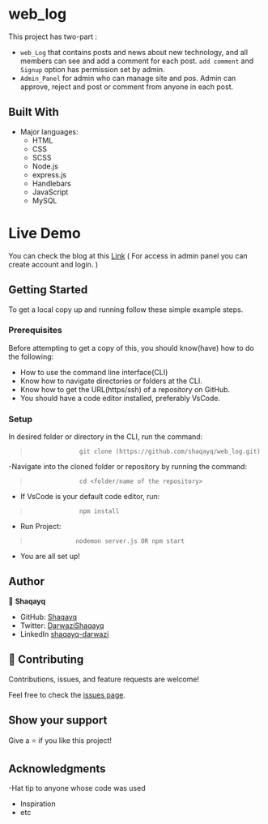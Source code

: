 # web_log

 This project has two-part :
-  `web_Log` that contains posts and news about new technology, and all members can see and add a comment for each post. `add comment` and `Signup` option has permission set by admin.
-  `Admin_Panel` for admin who can manage site and pos. Admin can approve, reject and post or comment from anyone in each post.


## Built With

- Major languages: 
    - HTML
    - CSS
    - SCSS
    - Node.js
    - express.js
    - Handlebars
    - JavaScript
    - MySQL


# Live Demo
You can check the blog at this [Link](https://tech-news-ubrq.onrender.com/) ( For access in admin panel you can create account and login. )


## Getting Started

To get a local copy up and running follow these simple example steps.

### Prerequisites
Before attempting to get a copy of this, you should know(have) how to do the following:
- How to use the command line interface(CLI)
- Know how to navigate directories or folders at the CLI.
- Know how to get the URL(https/ssh) of a repository on GitHub.
- You should have a code editor installed, preferably VsCode.

### Setup
 In desired folder or directory in the CLI, run the command:
>                   git clone (https://github.com/shaqayq/web_log.git)
-Navigate into the cloned folder or repository by running the command:
>                   cd <folder/name of the repository>
- If VsCode is your default code editor, run:
>                   npm install
- Run Project:
>                  nodemon server.js OR npm start
- You are all set up!



## Author

👤 **Shaqayq**

- GitHub: [Shaqayq](https://github.com/Shaqayq)
- Twitter: [DarwaziShaqayq](https://twitter.com/DarwaziShaqayq)
- LinkedIn  [shaqayq-darwazi](https://www.linkedin.com/in/shaqayq-darwazi/)



## 🤝 Contributing

Contributions, issues, and feature requests are welcome!

Feel free to check the [issues page]([../../issues/](https://github.com/shaqayq/web_log/issues)).

## Show your support

Give a ⭐️ if you like this project!

## Acknowledgments

-Hat tip to anyone whose code was used
- Inspiration
- etc

